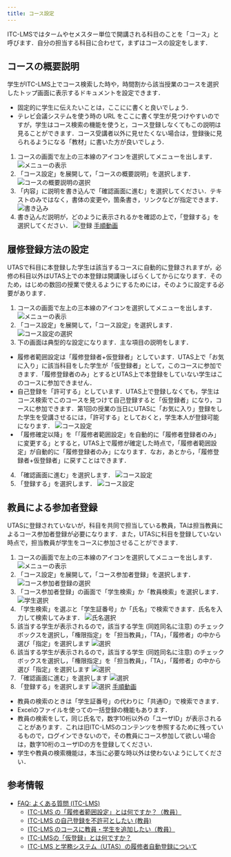 ```yaml
---
title: コース設定
---
```

ITC-LMSではタームやセメスター単位で開講される科目のことを「コース」と呼びます．自分の担当する科目に合わせて，まずはコースの設定をします．

## コースの概要説明

学生がITC-LMS上でコース検索した時や，時間割から該当授業のコースを選択したトップ画面に表示するドキュメントを設定できます．

* 固定的に学生に伝えたいことは，ここにに書くと良いでしょう．
* テレビ会議システムを使う時の URL をここに書く学生が見つけやすいのですが，学生はコース検索の機能を使うと，コース登録しなくてもこの説明は見ることができます．コース受講者以外に見せたくない場合は，登録後に見られるようになる「教材」に書いた方が良いでしょう．

1. コースの画面で左上の三本線のアイコンを選択してメニューを出します．
![メニューの表示](cs1.png)
2. 「コース設定」を展開して，「コースの概要説明」を選択します．
![コースの概要説明の選択](cs2.png)
3. 「内容」に説明を書き込んで「確認画面に進む」を選択してください．テキストのみではなく，書体の変更や，箇条書き，リンクなどが指定できます．
![書き込み](cs3.png)
4. 書き込んだ説明が，どのように表示されるかを確認の上で，「登録する」を選択してください．
![登録](cs4.png)
[手順動画](https://youtu.be/Sdqtw2m1j48)

## 履修登録方法の設定

UTASで科目に本登録した学生は該当するコースに自動的に登録されますが，必修の科目以外はUTAS上での本登録は開講後しばらくしてからになります．そのため，はじめの数回の授業で使えるようにするためには，そのように設定する必要があります．

1. コースの画面で左上の三本線のアイコンを選択してメニューを出します．
![メニューの表示](cs1.png)
2. 「コース設定」を展開して，「コース設定」を選択します．
![コース設定の選択](cs5.png)
3. 下の画面は典型的な設定になります．主な項目の説明をします．
  * 履修者範囲設定は「履修登録者+仮登録者」としています．UTAS上で「お気に入り」に該当科目をした学生が「仮登録者」として，このコースに参加できます．「履修登録者のみ」とするとUTAS上で本登録をしていない学生はこのコースに参加できません．
  * 自己登録を「許可する」としています．UTAS上で登録しなくても，学生はコース検索でこのコースを見つけて自己登録すると「仮登録者」になり，コースに参加できます．第1回の授業の当日にUTASに「お気に入り」登録をした学生を受講させるには，「許可する」としておくと，学生本人が登録可能になります．
![コース設定](cs6.png)
  * 「履修確定以降」を「「履修者範囲設定」を自動的に「履修者登録者のみ」に変更する」とすると，UTAS上で履修が確定した時点で，「履修者範囲設定」が自動的に「履修登録者のみ」になります．なお，あとから，「履修登録者+仮登録者」に戻すことはできます．
4. 「確認画面に進む」を選択します．
![コース設定](cs7.png)
5. 「登録する」を選択します．
![コース設定](cs8.png)


<!-- 
コース設定 -> コース設定で編集する
「履修者範囲設定」，「自己登録」，「履修確定以降」，「メッセージ利用」についてお勧め設定と，変更するとどうなるかの説明をする
-->

## 教員による参加者登録
UTASに登録されていないが，科目を共同で担当している教員，TAは担当教員によるコース参加者登録が必要になります．また，UTASに科目を登録していない時点で，担当教員が学生をコースに参加させることができます．

1. コースの画面で左上の三本線のアイコンを選択してメニューを出します．
![メニューの表示](cs1.png)
2. 「コース設定」を展開して，「コース参加者登録」を選択します．
![コース参加者登録の選択](cs9.png)
3. 「コース参加者登録」の画面で「学生検索」か「教員検索」を選択します．
![学生選択](cs10.png)
4. 「学生検索」を選ぶと「学生証番号」か「氏名」で検索できます．氏名を入力して検索してみます．
![氏名選択](cs11.png)
5. 該当する学生が表示されるので，該当する学生 (同姓同名に注意) のチェックボックスを選択し，「権限指定」を「担当教員」，「TA」，「履修者」の中から選び「指定」を選択します
![選択](cs12.png)
6. 該当する学生が表示されるので，該当する学生 (同姓同名に注意) のチェックボックスを選択し，「権限指定」を「担当教員」，「TA」，「履修者」の中から選び「指定」を選択します
![選択](cs12.png)
7. 「確認画面に進む」を選択します
![選択](cs13.png)
8. 「登録する」を選択します
![選択](cs14.png)
[手順動画](https://youtu.be/TYCXBRzPpAA)

* 教員の検索のときは「学生証番号」の代わりに「共通ID」で検索できます．
* Excelのファイルを使っての一括登録の機能もあります．
* 教員の検索をして，同じ氏名で，数字10桁以外の「ユーザID」が表示されることがあります．これは旧ITC-LMSのコンテンツを参照するために残っているもので，ログインできないので，その教員にコース参加して欲しい場合は，数字10桁のユーザIDの方を登録してください．
* 学生や教員の検索機能は，本当に必要な時以外は使わないようにしてください．

<!-- 
コース参加者登録で何ができるか．TAや他の担当教員の登録．
自己登録を許さない場合での手動登録などの説明
-->

## 参考情報
* <a href="https://www.ecc.u-tokyo.ac.jp/itc-lms/faq.html">FAQ: よくある質問 (ITC-LMS)</a>
  * <a href="https://www.ecc.u-tokyo.ac.jp/announcement/2015/08/11_2065.html">ITC-LMS の「履修者範囲設定」とは何ですか？（教員）</a>
  * <a href="https://www.ecc.u-tokyo.ac.jp/announcement/2014/04/16_1870.html">ITC-LMS の自己登録を不許可としたい (教員)</a>
  * <a href="https://www.ecc.u-tokyo.ac.jp/announcement/2015/03/10_2012.html">ITC-LMS のコースに教員・学生を追加したい（教員）</a>
  * <a href="https://www.ecc.u-tokyo.ac.jp/announcement/2015/08/11_2066.html">ITC-LMSの「仮登録」とは何ですか？</a>
  * <a href="https://www.ecc.u-tokyo.ac.jp/announcement/2014/04/16_1863.html">ITC-LMS と学務システム（UTAS）の履修者自動登録について</a>
